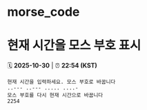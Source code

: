 # morse_code
# 현재 시간을 모스 부호 표시
<!-- MORSE_TIME_START -->
🗓️ **2025-10-30** | ⏰ **22:54 (KST)**

```
현재 시간을 입력하세요. 모스 부호로 바꿉니다
..--- ..--- ..... ....-
모스 부호를 다시 현재 시간으로 바꿉니다
2254
```
<!-- MORSE_TIME_END -->
